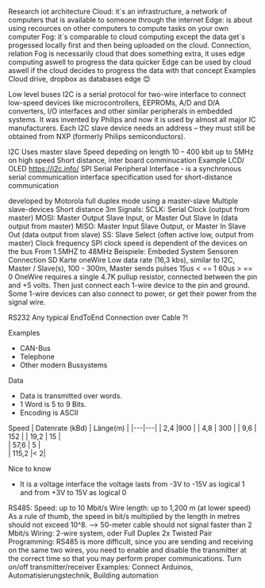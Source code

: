 Research iot architecture
Cloud: 	it´s an infrastructure, a network of computers that is available to someone through the internet
Edge:   is about using recources on other computers to compute tasks on your own computer
Fog: it´s comparable to cloud computing except the data get´s progessed locally first and then being uploaded on the cloud. 
Connection, relation 
Fog is necessarily cloud that does something extra, it uses edge computing aswell to progress the data quicker
Edge can be used by cloud aswell if the cloud decides to progress the data with that concept
Examples
Cloud drive, dropbox as databases 
  edge 😊



Low level buses 
I2C is a serial protocol for two-wire interface to connect low-speed devices like microcontrollers, EEPROMs, A/D and D/A converters, I/O interfaces and other similar peripherals in embedded systems. It was invented by Philips and now it is used by almost all major IC manufacturers. Each I2C slave device needs an address – they must still be obtained from NXP (formerly Philips semiconductors).

I2C
Uses master slave 
Speed depeding on length 10 – 400 kbit up to 5MHz on high speed 
Short distance, inter board comminucation
Example LCD/ OLED
https://i2c.info/
SPI
Serial Peripheral Interface - is a synchronous serial communication interface specification used for short-distance communication

developed by Motorola
full duplex mode using a master-slave
Multiple slave-devices
Short distance 3m
Signals: 
SCLK: Serial Clock (output from master)
MOSI: Master Output Slave Input, or Master Out Slave In (data output from master)
MISO: Master Input Slave Output, or Master In Slave Out (data output from slave)
SS: Slave Select (often active low, output from master)
Clock frequency
SPI clock speed is dependent of the devices on the bus
From 1.5MHZ to 48MHz
Beispiele:
Embeded System
Sensoren Connection
SD Karte
oneWire
Low data rate (16,3 kbs), similar to I2C, Master / Slave(s), 100 - 300m, 
Master sends pulses
15us < == 1
60us > == 0
OneWire requires a single 4.7K pullup resistor, connected between the pin and +5 volts. Then just connect each 1-wire device to the pin and ground. Some 1-wire devices can also connect to power, or get their power from the signal wire. 

RS232
Any typical EndToEnd Connection over Cable ?!

Examples
- CAN-Bus
- Telephone
- Other modern Bussystems

Data
- Data is transmitted over words.
- 1 Word is 5 to 9 Bits.
- Encoding is ASCII

Speed
|  Datenrate (kBd) |  Länge(m)  |
|---|---|
| 2,4            |900           |
| 4,8   | 300 |
|  9,6  |  152 | 
| 19,2  |  15 |  
| 57,6  | 5  |  
| 115,2 |< 2|

Nice to know
- It is a voltage interface the voltage lasts from -3V to -15V as logical 1
and from +3V to 15V as logical 0

RS485: 
Speed: up to 10 Mbit/s
Wire length: up to 1,200 m (at lower speed)
As a rule of thumb, the speed in bit/s multiplied by the length in metres should not exceed 10^8.
--> 50-meter cable should not signal faster than 2 Mbit/s
Wiring: 2-wire system, oder Full Duplex 2x Twisted Pair
Programming: RS485 is more difficult, since you are sending and receiving on the same two wires, you need to enable and disable the transmitter at the correct time so that you may perform proper communications.
Turn on/off transmitter/receiver
Examples:
Connect Arduinos, Automatisierungstechnik, Building automation
 
